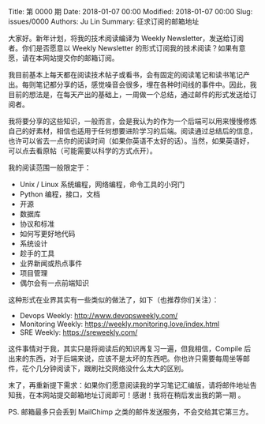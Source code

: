 Title: 第 0000 期
Date: 2018-01-07 00:00
Modified: 2018-01-07 00:00
Slug: issues/0000
Authors: Ju Lin
Summary: 征求订阅的邮箱地址

大家好。新年计划，将我的技术阅读编译为 Weekly Newsletter，发送给订阅者。你们是否愿意以 Weekly Newsletter 的形式订阅我的技术阅读？如果有意愿，请在本网站提交你的邮箱订阅。

我目前基本上每天都在阅读技术帖子或看书，会有固定的阅读笔记和读书笔记产出。每则笔记都分享的话，感觉噪音会很多，埋在各种时间线的事件中。因此，我目前的想法是，在每天产出的基础上，一周做一个总结，通过邮件的形式发送给订阅者。

我将要分享的这些知识，一般而言，会是我认为的作为一个后端可以用来慢慢修炼自己的好素材，相信也适用于任何想要进阶学习的后端。阅读通过总结后的信息，也许可以省去一点你的阅读时间（如果你英语不太好的话）。当然，如果英语好，可以点去看原帖（可能需要以科学的方式点开）。

我的阅读范围一般限定于：

* Unix / Linux 系统编程，网络编程，命令工具的小窍门
* Python 编程，接口，文档
* 开源
* 数据库
* 协议和标准
* 如何写更好地代码
* 系统设计
* 趁手的工具
* 业界新闻或热点事件
* 项目管理
* 偶尔会有一点前端知识

这种形式在业界其实有一些类似的做法了，如下（也推荐你们关注）：

* Devops Weekly: http://www.devopsweekly.com/
* Monitoring Weekly: https://weekly.monitoring.love/index.html
* SRE Weekly: https://sreweekly.com/

这件事情对于我，其实只是将阅读后的知识再复习一遍，但我相信，Compile 后出来的东西，对于后端来说，应该不是太坏的东西吧。你也许只需要每周坐等邮件，花个几分钟阅读下，跟刷社交网络没什么太大的区别。

末了，再重新提下需求：如果你们愿意阅读我的学习笔记汇编版，请将邮件地址告知我，在本网站提交邮箱地址订阅即可！感谢！我将在稍后发出我的第一期 。

PS. 邮箱最多只会丢到 MailChimp 之类的邮件发送服务，不会交给其它第三方。
